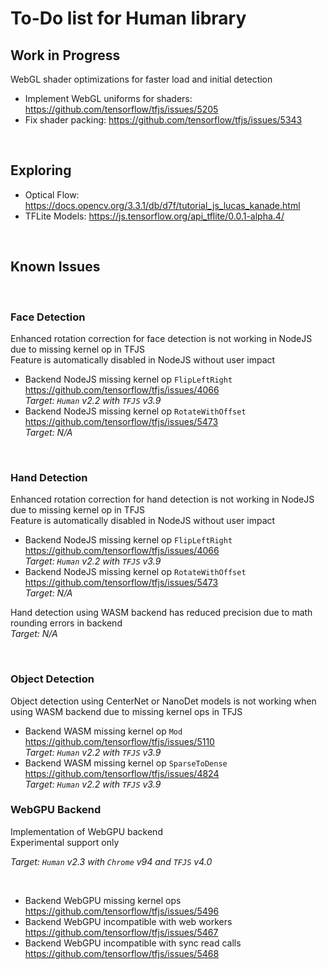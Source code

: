 # To-Do list for Human library

## Work in Progress

WebGL shader optimizations for faster load and initial detection

- Implement WebGL uniforms for shaders: <https://github.com/tensorflow/tfjs/issues/5205>
- Fix shader packing: <https://github.com/tensorflow/tfjs/issues/5343>

<br>

## Exploring

- Optical Flow: <https://docs.opencv.org/3.3.1/db/d7f/tutorial_js_lucas_kanade.html>
- TFLite Models: <https://js.tensorflow.org/api_tflite/0.0.1-alpha.4/>

<br>

## Known Issues

<br>

### Face Detection

Enhanced rotation correction for face detection is not working in NodeJS due to missing kernel op in TFJS  
Feature is automatically disabled in NodeJS without user impact  

- Backend NodeJS missing kernel op `FlipLeftRight`  
  <https://github.com/tensorflow/tfjs/issues/4066>  
  *Target: `Human` v2.2 with `TFJS` v3.9*
- Backend NodeJS missing kernel op `RotateWithOffset`  
  <https://github.com/tensorflow/tfjs/issues/5473>  
  *Target: N/A*

<br>

### Hand Detection

Enhanced rotation correction for hand detection is not working in NodeJS due to missing kernel op in TFJS  
Feature is automatically disabled in NodeJS without user impact  

- Backend NodeJS missing kernel op `FlipLeftRight`  
  <https://github.com/tensorflow/tfjs/issues/4066>  
  *Target: `Human` v2.2 with `TFJS` v3.9*
- Backend NodeJS missing kernel op `RotateWithOffset`  
  <https://github.com/tensorflow/tfjs/issues/5473>  
  *Target: N/A*

Hand detection using WASM backend has reduced precision due to math rounding errors in backend  
*Target: N/A*

<br>

### Object Detection

Object detection using CenterNet or NanoDet models is not working when using WASM backend due to missing kernel ops in TFJS  

- Backend WASM missing kernel op `Mod`  
  <https://github.com/tensorflow/tfjs/issues/5110>  
  *Target: `Human` v2.2 with `TFJS` v3.9*
- Backend WASM missing kernel op `SparseToDense`  
  <https://github.com/tensorflow/tfjs/issues/4824>  
  *Target: `Human` v2.2 with `TFJS` v3.9*

### WebGPU Backend

Implementation of WebGPU backend  
Experimental support only

*Target: `Human` v2.3 with `Chrome` v94 and `TFJS` v4.0*

<br>

- Backend WebGPU missing kernel ops
  <https://github.com/tensorflow/tfjs/issues/5496>
- Backend WebGPU incompatible with web workers
  <https://github.com/tensorflow/tfjs/issues/5467>
- Backend WebGPU incompatible with sync read calls
  <https://github.com/tensorflow/tfjs/issues/5468>
